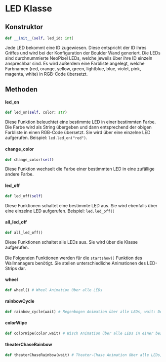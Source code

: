 # LED Klasse

## Konstruktor

```python
def __init__(self, led_id: int)
```
Jede LED bekommt eine ID zugewiesen. Diese entspricht der ID ihres Griffes und wird bei der Konfiguration der Boulder Wand generiert.
Die LEDs sind durchnummierte NeoPixel LEDs, welche jeweils über ihre ID einzeln ansprechbar sind.
Es wird außerdem eine Farbliste angelegt, welche Farbnamen (red, orange, yellow, green, lightblue, blue, violet, pink, magenta, white) in RGB-Code übersetzt.

## Methoden
#### led_on
```python
def led_on(self, color: str)
```
Diese Funktion beleuchtet eine bestimmte LED in einer bestimmten Farbe. Die Farbe wird als String übergeben und dann entsprechend der obigen Farbliste in einen RGB-Code übersetzt. Sie wird über eine einzelne LED aufgerufen. Beispiel: ```led.led_on("red")```.

#### change_color
```python
def change_color(self)
```
Diese Funktion wechselt die Farbe einer bestimmten LED in eine zufällige andere Farbe.

#### led_off
```python
def led_off(self)
```
Diese Funktionen schaltet eine bestimmte LED aus. Sie wird ebenfalls über eine einzelne LED aufgerufen. Beispiel: ```led.led_off()```

#### all_led_off
```python
def all_led_off()
```
Diese Funktionen schaltet alle LEDs aus. Sie wird über die Klasse aufgerufen.
<br><br>
Die Folgenden Funktionen werden für die ```startshow()``` Funktion des Wallmanagers benötigt. Sie stellen unterschiedliche Animationen des LED-Strips dar.

#### wheel
```python
def wheel() # Wheel Animation über alle LEDs
```
#### rainbowCycle
```python
def rainbow_cycle(wait) # Regenbogen Animation über alle LEDs, wait: Delay pro Schritt, z.B. 1ms = 0.001
```
#### colorWipe
```python
def colorWipe(color,wait) # Wisch Animation über alle LEDs in einer bestimmten Farbe "red", "green", "blue", "white"), wait: Delay pro Schritt, z.B. 1ms = 0.001
```
#### theaterChaseRainbow
```python
def theaterChaseRainbow(wait) # Theater-Chase Animation über alle LEDs, wait: Delay pro Schritt, z.B. 1ms = 0.001
```
